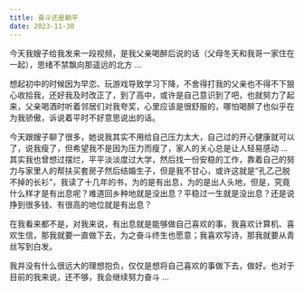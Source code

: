 ```yaml
---
title: 奋斗还是躺平
date: 2023-11-30
---
```


今天我嫂子给我发来一段视频，是我父亲喝醉后说的话（父母冬天和我哥一家住在一起），思绪不禁飘向那遥远的北方 ...

<!--more-->

想起初中的时候因为早恋、玩游戏导致学习下降，不舍得打我的父亲也不得不下狠心收拾我，还好我及时改正了，到了高中，或许是自己意识到了吧，也就努力了起来，父亲喝酒时听着邻居们对我夸奖，心里应该是很舒服的，哪怕喝醉了也似乎在为我骄傲，诉说着平时不好意思说出的话。

今天跟嫂子聊了很多，她说我其实不用给自己压力太大，自己过的开心健康就可以了，说我瘦了，但希望我不是因为压力而瘦了，家人的关心总是让人轻易感动 ... 其实我也曾想过摆烂，平平淡淡度过大学，然后找一份安稳的工作，靠着自己的努力与家里人的帮扶买套房子然后结婚生子，但是我不甘心，或许这就是“孔乙己脱不掉的长衫”，我读了十几年的书，为的是有出息，为的是出人头地，但是，究竟什么样才是有出息呢？难道回乡种地就是没出息？平稳过一生就是没出息？还是说挣到很多钱、有很高的地位就是有出息？

在我看来都不是，对我来说，有出息就是能够做自己喜欢的事，我喜欢计算机、喜欢生信，那我就要一直做下去，为之奋斗终生也愿意；我喜欢写诗，那我就要从青丝写到白发。

我并没有什么很远大的理想抱负，仅仅是想将自己喜欢的事做下去，做好。也对于目前的我来说，还不够，我会继续努力奋斗 ...